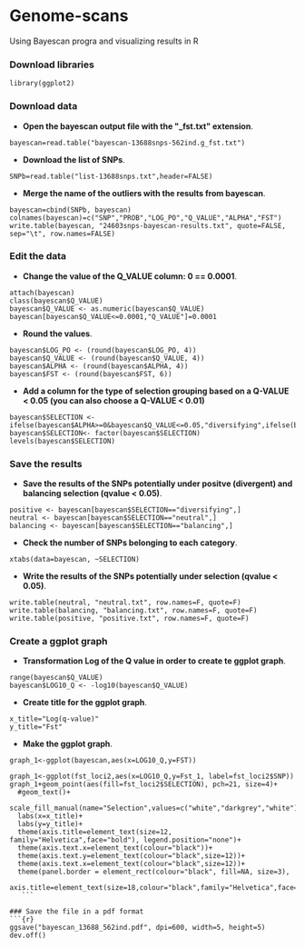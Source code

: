 # Genome-scans
Using Bayescan progra and visualizing results in R

### Download libraries
```{r}
library(ggplot2) 
```

### Download data

* **Open the bayescan output file with the "_fst.txt" extension**. 
```{r}
bayescan=read.table("bayescan-13688snps-562ind.g_fst.txt") 
```

* **Download the list of SNPs**.
```{r}
SNPb=read.table("list-13688snps.txt",header=FALSE) 
```

* **Merge the name of the outliers with the results from bayescan**. 
```{r}
bayescan=cbind(SNPb, bayescan) 
colnames(bayescan)=c("SNP","PROB","LOG_PO","Q_VALUE","ALPHA","FST") 
write.table(bayescan, "24603snps-bayescan-results.txt", quote=FALSE, sep="\t", row.names=FALSE) 
```

### Edit the data

* **Change the value of the Q_VALUE column: 0 == 0.0001**.  
```{r}
attach(bayescan)
class(bayescan$Q_VALUE)  
bayescan$Q_VALUE <- as.numeric(bayescan$Q_VALUE) 
bayescan[bayescan$Q_VALUE<=0.0001,"Q_VALUE"]=0.0001 
```

* **Round the values**.  
```{r}
bayescan$LOG_PO <- (round(bayescan$LOG_PO, 4)) 
bayescan$Q_VALUE <- (round(bayescan$Q_VALUE, 4)) 
bayescan$ALPHA <- (round(bayescan$ALPHA, 4)) 
bayescan$FST <- (round(bayescan$FST, 6))
```

* **Add a column for the type of selection grouping based on a Q-VALUE < 0.05 (you can also choose a Q-VALUE < 0.01)**  
```{r}
bayescan$SELECTION <- ifelse(bayescan$ALPHA>=0&bayescan$Q_VALUE<=0.05,"diversifying",ifelse(bayescan$ALPHA>=0&bayescan$Q_VALUE>0.05,"neutral","balancing")) 
bayescan$SELECTION<- factor(bayescan$SELECTION)
levels(bayescan$SELECTION) 
```

### Save the results

* **Save the results of the SNPs potentially under positve (divergent) and balancing selection (qvalue < 0.05)**. 
```{r}
positive <- bayescan[bayescan$SELECTION=="diversifying",] 
neutral <- bayescan[bayescan$SELECTION=="neutral",] 
balancing <- bayescan[bayescan$SELECTION=="balancing",]  
```

* **Check the number of SNPs belonging to each category**. 
```{r}
xtabs(data=bayescan, ~SELECTION) 
```

* **Write the results of the SNPs potentially under selection (qvalue < 0.05)**. 
```{r}
write.table(neutral, "neutral.txt", row.names=F, quote=F)  
write.table(balancing, "balancing.txt", row.names=F, quote=F) 
write.table(positive, "positive.txt", row.names=F, quote=F) 
```

### Create a ggplot graph

* **Transformation Log of the Q value in order to create te ggplot graph**. 
```{r}
range(bayescan$Q_VALUE) 
bayescan$LOG10_Q <- -log10(bayescan$Q_VALUE) 
```

* **Create title for the ggplot graph**. 
```{r}
x_title="Log(q-value)" 
y_title="Fst" 
```

* **Make the ggplot graph**. 
```{r}
graph_1<-ggplot(bayescan,aes(x=LOG10_Q,y=FST)) 

graph_1<-ggplot(fst_loci2,aes(x=LOG10_Q,y=Fst_1, label=fst_loci2$SNP)) 
graph_1+geom_point(aes(fill=fst_loci2$SELECTION), pch=21, size=4)+ 
  #geom_text()+ 
  scale_fill_manual(name="Selection",values=c("white","darkgrey","white"))+ 
  labs(x=x_title)+ 
  labs(y=y_title)+ 
  theme(axis.title=element_text(size=12, family="Helvetica",face="bold"), legend.position="none")+ 
  theme(axis.text.x=element_text(colour="black"))+ 
  theme(axis.text.y=element_text(colour="black",size=12))+ 
  theme(axis.text.x=element_text(colour="black",size=12))+ 
  theme(panel.border = element_rect(colour="black", fill=NA, size=3),  
        axis.title=element_text(size=18,colour="black",family="Helvetica",face="bold")) 
   ```
   
### Save the file in a pdf format
```{r}
ggsave("bayescan_13688_562ind.pdf", dpi=600, width=5, height=5) 
dev.off()
```
